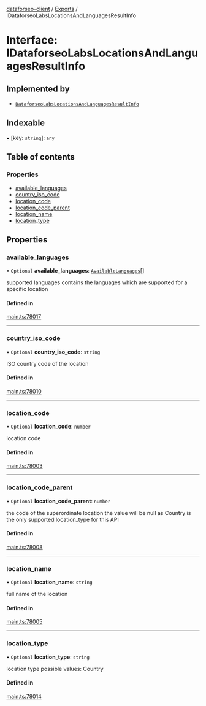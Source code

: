 [dataforseo-client](../README.md) / [Exports](../modules.md) / IDataforseoLabsLocationsAndLanguagesResultInfo

# Interface: IDataforseoLabsLocationsAndLanguagesResultInfo

## Implemented by

- [`DataforseoLabsLocationsAndLanguagesResultInfo`](../classes/DataforseoLabsLocationsAndLanguagesResultInfo.md)

## Indexable

▪ [key: `string`]: `any`

## Table of contents

### Properties

- [available\_languages](IDataforseoLabsLocationsAndLanguagesResultInfo.md#available_languages)
- [country\_iso\_code](IDataforseoLabsLocationsAndLanguagesResultInfo.md#country_iso_code)
- [location\_code](IDataforseoLabsLocationsAndLanguagesResultInfo.md#location_code)
- [location\_code\_parent](IDataforseoLabsLocationsAndLanguagesResultInfo.md#location_code_parent)
- [location\_name](IDataforseoLabsLocationsAndLanguagesResultInfo.md#location_name)
- [location\_type](IDataforseoLabsLocationsAndLanguagesResultInfo.md#location_type)

## Properties

### available\_languages

• `Optional` **available\_languages**: [`AvailableLanguages`](../classes/AvailableLanguages.md)[]

supported languages
contains the languages which are supported for a specific location

#### Defined in

[main.ts:78017](https://github.com/dataforseo/TypeScriptClient/blob/7ca1aa4/main.ts#L78017)

___

### country\_iso\_code

• `Optional` **country\_iso\_code**: `string`

ISO country code of the location

#### Defined in

[main.ts:78010](https://github.com/dataforseo/TypeScriptClient/blob/7ca1aa4/main.ts#L78010)

___

### location\_code

• `Optional` **location\_code**: `number`

location code

#### Defined in

[main.ts:78003](https://github.com/dataforseo/TypeScriptClient/blob/7ca1aa4/main.ts#L78003)

___

### location\_code\_parent

• `Optional` **location\_code\_parent**: `number`

the code of the superordinate location
the value will be null as Country is the only supported location_type for this API

#### Defined in

[main.ts:78008](https://github.com/dataforseo/TypeScriptClient/blob/7ca1aa4/main.ts#L78008)

___

### location\_name

• `Optional` **location\_name**: `string`

full name of the location

#### Defined in

[main.ts:78005](https://github.com/dataforseo/TypeScriptClient/blob/7ca1aa4/main.ts#L78005)

___

### location\_type

• `Optional` **location\_type**: `string`

location type
possible values:
Country

#### Defined in

[main.ts:78014](https://github.com/dataforseo/TypeScriptClient/blob/7ca1aa4/main.ts#L78014)
